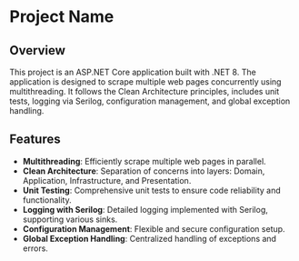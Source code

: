# Project Name

## Overview
This project is an ASP.NET Core application built with .NET 8. The application is designed to scrape multiple web pages concurrently using multithreading. It follows the Clean Architecture principles, includes unit tests, logging via Serilog, configuration management, and global exception handling.

## Features
- **Multithreading**: Efficiently scrape multiple web pages in parallel.
- **Clean Architecture**: Separation of concerns into layers: Domain, Application, Infrastructure, and Presentation.
- **Unit Testing**: Comprehensive unit tests to ensure code reliability and functionality.
- **Logging with Serilog**: Detailed logging implemented with Serilog, supporting various sinks.
- **Configuration Management**: Flexible and secure configuration setup.
- **Global Exception Handling**: Centralized handling of exceptions and errors.

